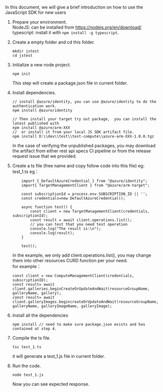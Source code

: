 In this document, we will give a brief introduction on how to use the JavaScript SDK for new users

1. Prepare your environment.  
    NodeJS: can be installed from https://nodejs.org/en/download/  
    typescript: install it with `npm install -g typescript`.

1. Create a empty folder and cd this folder.
    ```
    mkdir jstest
    cd jstest
    ```

1. Initialize a new node project. 
    ```
    npm init
    ```
    This step will create a package.json file in current folder.

1. Install dependencies.
   ```
   // install @azure/identity, you can use @azure/identity to do the authentication work.
   npm install @azure/identity
   
   // Then install your target try out package,  you can install the latest published with
   npm install @azure/arm-XXX 
   //  or install it from your local JS SDK artifact file. 
   npm install D:\\dev\\test\\test-compute\\azure-arm-XXX-1.0.0.tgz
   
   ```
   In the case of verifying the unpublished packages, you may download the artifact from either rest api specs CI pipeline or from the release request issue that we provided.  


1. Create a ts file (free name and copy follow code into this file) eg: test_1.ts
    eg：
    ```
        import { DefaultAzureCredential } from "@azure/identity";
        import{ TargetManagementClient } from "@azure/arm-target";

        const subscriptionId = process.env.SUBSCRIPTION_ID || '';
        const credentials=new DefaultAzureCredential();

        async function test() {
            const client = new TargetManagementClient(credentials, subscriptionId);
            const result = await client.operations.list();
            // you can test that you need test operation
            console.log("The result is:\n");
            console.log(result);
        }

        test();
    ```   
    In the example, we only add client.operations.list(), you may change them into other resources CURD function per your need.  
    for example：  
    ```
    const client = new ComputeManagementClient(credentials, subscriptionID);
    const result= await client.galleries.beginCreateOrUpdateAndWait(resourceGroupName, galleryName, gallery);
    const result= await client.galleryImages.begincreateOrUpdateAndWait(resourceGroupName, galleryName, galleryImageName, galleryImage);
    ```
    
1. Install all the dependencies 
    ```
    npm install // need to make sure package.json exists and has contained at step 4.
    ```
1. Compile the ts file.
   ```
   tsc test_1.ts
   ```
   it will generate a test_1.js file in current folder.
1. Run the code. 
   ```
   node test_1.js
   ```
   Now you can see expected response.